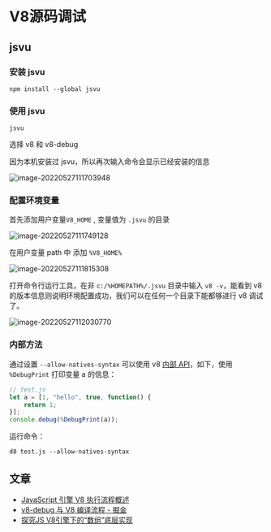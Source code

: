 # V8源码调试

## jsvu

### 安装 jsvu

```
npm install --global jsvu
```

### 使用 jsvu

```
jsvu
```

选择 v8 和 v8-debug

因为本机安装过 jsvu，所以再次输入命令会显示已经安装的信息

![image-20220527111703948](D:\zhongzichen\markdown\docs\images\V8源码调试\image-20220527111703948.png)

### 配置环境变量

首先添加用户变量`V8_HOME` , 变量值为 `.jsvu` 的目录 

![image-20220527111749128](D:\zhongzichen\markdown\docs\images\V8源码调试\image-20220527111749128.png)

在用户变量 path 中 添加 `%V8_HOME%`

![image-20220527111815308](D:\zhongzichen\markdown\docs\images\V8源码调试\image-20220527111815308.png)

打开命令行运行工具，在非 `c:/%HOMEPATH%/.jsvu` 目录中输入 `v8 -v`，能看到 v8 的版本信息则说明环境配置成功，我们可以在任何一个目录下能都够进行 v8 调试了。

![image-20220527112030770](D:\zhongzichen\markdown\docs\images\V8源码调试\image-20220527112030770.png)

### 内部方法

通过设置 `--allow-natives-syntax` 可以使用 v8 [内部 API](https://github.com/v8/v8/blob/4b9b23521e6fd42373ebbcb20ebe03bf445494f9/src/runtime/runtime.h)，如下，使用 `%DebugPrint` 打印变量 a 的信息：

```js
// test.js
let a = [1, "hello", true, function() {
    return 1;
}];
console.debug(%DebugPrint(a));
```

运行命令：

```
d8 test.js --allow-natives-syntax
```

## 文章

- [JavaScript 引擎 V8 执行流程概述](https://mp.weixin.qq.com/s/t__Jqzg1rbTlsCHXKMwh6A)
- [v8-debug 与 V8 编译流程 - 掘金](https://juejin.cn/post/6979149480960458788#comment)
- [探究JS V8引擎下的“数组”底层实现](https://mp.weixin.qq.com/s?__biz=MzI4NjY4MTU5Nw==&mid=2247486244&idx=2&sn=f215f9a64fc622622e4a86d8f22e9ba6&chksm=ebd87bb6dcaff2a0d78f7e6175ae0f3eca753f09b3d51d6e2ce25ddaf737aef15c42dc9e9d87&scene=178&cur_album_id=1500522652875194368#rd)